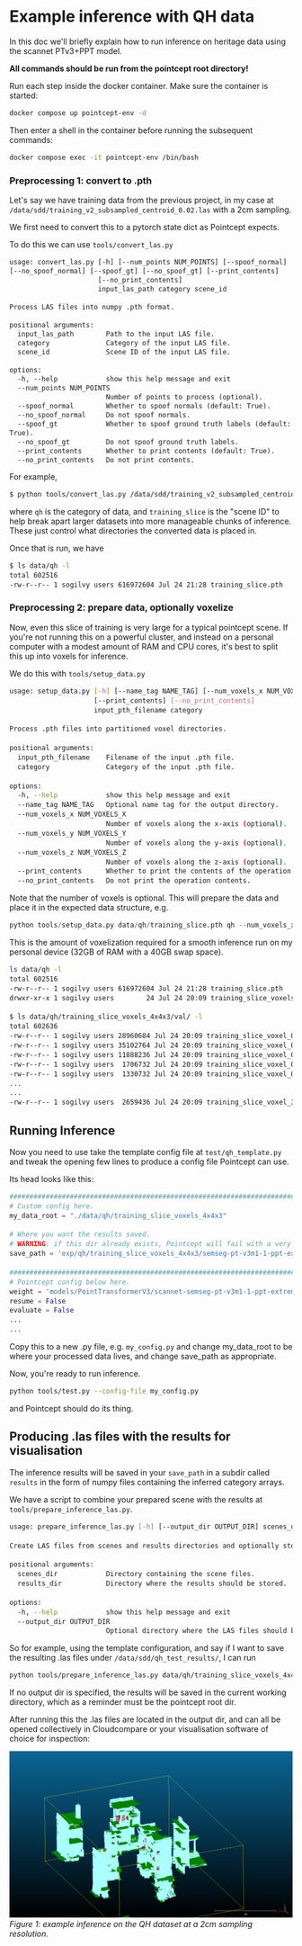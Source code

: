 # Example inference with QH data

In this doc we'll briefly explain how to run inference on heritage data using the scannet PTv3+PPT model.

**All commands should be run from the pointcept root directory!**

Run each step inside the docker container. Make sure the container is started:

```sh
docker compose up pointcept-env -d
```

Then enter a shell in the container before running the subsequent commands:

```sh
docker compose exec -it pointcept-env /bin/bash
```

### Preprocessing 1: convert to .pth

Let's say we have training data from the previous project, in my case at `/data/sdd/training_v2_subsampled_centroid_0.02.las` with a 2cm sampling.

We first need to convert this to a pytorch state dict as Pointcept expects.

To do this we can use `tools/convert_las.py`

```
usage: convert_las.py [-h] [--num_points NUM_POINTS] [--spoof_normal] [--no_spoof_normal] [--spoof_gt] [--no_spoof_gt] [--print_contents]
                      [--no_print_contents]
                      input_las_path category scene_id

Process LAS files into numpy .pth format.

positional arguments:
  input_las_path        Path to the input LAS file.
  category              Category of the input LAS file.
  scene_id              Scene ID of the input LAS file.

options:
  -h, --help            show this help message and exit
  --num_points NUM_POINTS
                        Number of points to process (optional).
  --spoof_normal        Whether to spoof normals (default: True).
  --no_spoof_normal     Do not spoof normals.
  --spoof_gt            Whether to spoof ground truth labels (default: True).
  --no_spoof_gt         Do not spoof ground truth labels.
  --print_contents      Whether to print contents (default: True).
  --no_print_contents   Do not print contents.
```

For example,

```bash
$ python tools/convert_las.py /data/sdd/training_v2_subsampled_centroid_0.02.las qh training_slice
```

where `qh` is the category of data, and `training_slice` is the "scene ID" to help break apart larger datasets into more manageable chunks of inference. These just control what directories the converted data is placed in.

Once that is run, we have

```bash
$ ls data/qh -l
total 602516
-rw-r--r-- 1 sogilvy users 616972604 Jul 24 21:28 training_slice.pth
```

### Preprocessing 2: prepare data, optionally voxelize

Now, even this slice of training is very large for a typical pointcept scene. If you're not running this on a powerful cluster, and instead on a personal computer with a modest amount of RAM and CPU cores, it's best to split this up into voxels for inference.

We do this with `tools/setup_data.py`

```bash
usage: setup_data.py [-h] [--name_tag NAME_TAG] [--num_voxels_x NUM_VOXELS_X] [--num_voxels_y NUM_VOXELS_Y] [--num_voxels_z NUM_VOXELS_Z]
                     [--print_contents] [--no_print_contents]
                     input_pth_filename category

Process .pth files into partitioned voxel directories.

positional arguments:
  input_pth_filename    Filename of the input .pth file.
  category              Category of the input .pth file.

options:
  -h, --help            show this help message and exit
  --name_tag NAME_TAG   Optional name tag for the output directory.
  --num_voxels_x NUM_VOXELS_X
                        Number of voxels along the x-axis (optional).
  --num_voxels_y NUM_VOXELS_Y
                        Number of voxels along the y-axis (optional).
  --num_voxels_z NUM_VOXELS_Z
                        Number of voxels along the z-axis (optional).
  --print_contents      Whether to print the contents of the operation (default: True).
  --no_print_contents   Do not print the operation contents.
```

Note that the number of voxels is optional. This will prepare the data and place it in the expected data structure, e.g.

```python
python tools/setup_data.py data/qh/training_slice.pth qh --num_voxels_x 4 --num_voxels_y 4 --num_voxels_z 3
```

This is the amount of voxelization required for a smooth inference run on my personal device (32GB of RAM with a 40GB swap space).

```bash
ls data/qh -l
total 602516
-rw-r--r-- 1 sogilvy users 616972604 Jul 24 21:28 training_slice.pth
drwxr-xr-x 1 sogilvy users        24 Jul 24 20:09 training_slice_voxels_4x4x3

$ ls data/qh/training_slice_voxels_4x4x3/val/ -l
total 602636
-rw-r--r-- 1 sogilvy users 28960684 Jul 24 20:09 training_slice_voxel_0_1_0.pth
-rw-r--r-- 1 sogilvy users 35102764 Jul 24 20:09 training_slice_voxel_0_1_1.pth
-rw-r--r-- 1 sogilvy users 11888236 Jul 24 20:09 training_slice_voxel_0_1_2.pth
-rw-r--r-- 1 sogilvy users  1706732 Jul 24 20:09 training_slice_voxel_0_2_0.pth
-rw-r--r-- 1 sogilvy users  1330732 Jul 24 20:09 training_slice_voxel_0_2_1.pth
...
...
-rw-r--r-- 1 sogilvy users  2659436 Jul 24 20:09 training_slice_voxel_3_3_0.pth
```

## Running Inference

Now you need to use take the template config file at `test/qh_template.py` and tweak the opening few lines
to produce a config file Pointcept can use.

Its head looks like this:

```python
###############################################################################################
# Custom config here.
my_data_root = "./data/qh/training_slice_voxels_4x4x3"

# Where you want the results saved.
# WARNING: if this dir already exists, Pointcept will fail with a very esoteric error!
save_path = 'exp/qh/training_slice_voxels_4x4x3/semseg-pt-v3m1-1-ppt-extreme'

###############################################################################################
# Pointcept config below here.
weight = 'models/PointTransformerV3/scannet-semseg-pt-v3m1-1-ppt-extreme/model/model_best.pth'
resume = False
evaluate = False
...
...
```

Copy this to a new .py file, e.g. `my_config.py` and change my_data_root to be where your processed data lives, and change save_path as appropriate.

Now, you're ready to run inference.

```bash
python tools/test.py --config-file my_config.py
```

and Pointcept should do its thing.

## Producing .las files with the results for visualisation

The inference results will be saved in your `save_path` in a subdir called `results` in the form of numpy files containing the inferred category arrays.

We have a script to combine your prepared scene with the results at `tools/prepare_inference_las.py`.

```bash
usage: prepare_inference_las.py [-h] [--output_dir OUTPUT_DIR] scenes_dir results_dir

Create LAS files from scenes and results directories and optionally store them in a specified output directory.

positional arguments:
  scenes_dir            Directory containing the scene files.
  results_dir           Directory where the results should be stored.

options:
  -h, --help            show this help message and exit
  --output_dir OUTPUT_DIR
                        Optional directory where the LAS files should be output.
```

So for example, using the template configuration, and say if I want to save the resulting .las files under `/data/sdd/qh_test_results/`, I can run

```bash
python tools/prepare_inference_las.py data/qh/training_slice_voxels_4x4x3/val exp/qh/training_slice_voxels_4x4x3/semseg-pt-v3m1-1-ppt-extreme/result --output_dir=/data/sdd/qh_test_results/
```

If no output dir is specified, the results will be saved in the current working directory, which as a reminder must be the pointcept root dir.

After running this the .las files are located in the output dir, and can all be opened collectively in Cloudcompare or your visualisation software of choice for inspection:

![Example inference](docs/eg_scannet_inference_qh.png)
*Figure 1: example inference on the QH dataset at a 2cm sampling resolution.*
